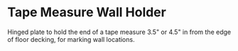 # Tape Measure Wall Holder

Hinged plate to hold the end of a tape measure 3.5" or 4.5" in from the edge of floor decking, for marking wall locations.
